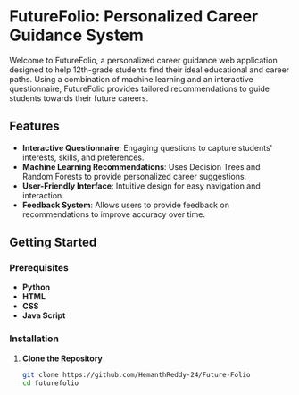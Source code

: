 # FutureFolio: Personalized Career Guidance System

Welcome to FutureFolio, a personalized career guidance web application designed to help 12th-grade students find their ideal educational and career paths. Using a combination of machine learning and an interactive questionnaire, FutureFolio provides tailored recommendations to guide students towards their future careers.

## Features

- **Interactive Questionnaire**: Engaging questions to capture students' interests, skills, and preferences.
- **Machine Learning Recommendations**: Uses Decision Trees and Random Forests to provide personalized career suggestions.
- **User-Friendly Interface**: Intuitive design for easy navigation and interaction.
- **Feedback System**: Allows users to provide feedback on recommendations to improve accuracy over time.

## Getting Started

### Prerequisites

- **Python**
- **HTML** 
- **CSS** 
- **Java Script** 

### Installation

1. **Clone the Repository**
   ```bash
   git clone https://github.com/HemanthReddy-24/Future-Folio
   cd futurefolio
